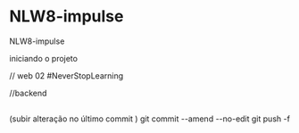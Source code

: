 # NLW8-impulse
NLW8-impulse


iniciando o projeto 

// web
02 #NeverStopLearning

//backend


##
(subir alteração no último commit )
git commit --amend --no-edit 
git push -f
